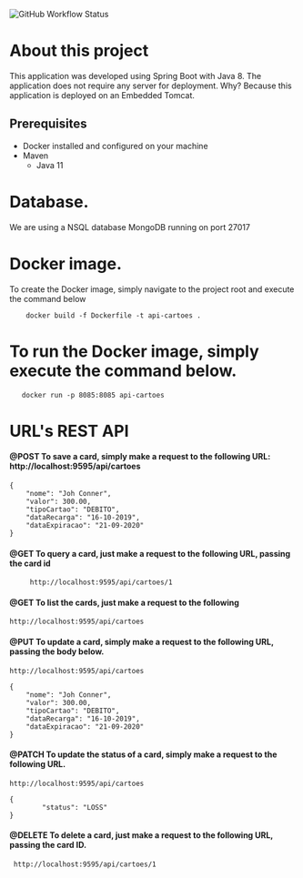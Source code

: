 ![GitHub Workflow Status](https://img.shields.io/github/workflow/status/thiagofarbo/kubernetes-springboot-mongodb/maven)

# About this project
This application was developed using Spring Boot with Java 8. The application does not require any server for deployment.
Why? Because this application is deployed on an Embedded Tomcat.


## Prerequisites
* Docker installed and configured on your machine
* Maven
  * Java 11

# Database.
We are using a NSQL database MongoDB running on port 27017

# Docker image.
To create the Docker image, simply navigate to the project root and execute the command below

```
    docker build -f Dockerfile -t api-cartoes .
```
# To run the Docker image, simply execute the command below.
 ```   
    docker run -p 8085:8085 api-cartoes
 ```

# URL's REST API

#### @POST To save a card, simply make a request to the following URL: http://localhost:9595/api/cartoes

```
{
	"nome": "Joh Conner",
    "valor": 300.00,
    "tipoCartao": "DEBITO",
    "dataRecarga": "16-10-2019",
    "dataExpiracao": "21-09-2020"
}
```

#### @GET To query a card, just make a request to the following URL, passing the card id

```
     http://localhost:9595/api/cartoes/1
```


#### @GET To list the cards, just make a request to the following 

```
http://localhost:9595/api/cartoes
```

#### @PUT To update a card, simply make a request to the following URL, passing the body below.
``` 
http://localhost:9595/api/cartoes

{
	"nome": "Joh Conner",
    "valor": 300.00,
    "tipoCartao": "DEBITO",
    "dataRecarga": "16-10-2019",
    "dataExpiracao": "21-09-2020"
}

``` 

#### @PATCH To update the status of a card, simply make a request to the following URL.

``` 
http://localhost:9595/api/cartoes

{
        "status": "LOSS"
}

```

#### @DELETE To delete a card, just make a request to the following URL, passing the card ID.

``` 
 http://localhost:9595/api/cartoes/1
``` 